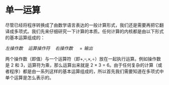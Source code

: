 # 单一运算

尽管已经将程序转换成了由数学语言表达的一般计算形式，我们还是需要再把它翻译成多项式。我们先来仔细研究一下计算的本质。任何计算的内核都是由以下形式的基本运算组成的：

$左操作数 \quad 运算操作符 \quad 右操作数 \quad = 输出$

两个操作数（即值）与一个运算符（即+,*–,*×*,*÷）放在一起执行运算。例如操作数是 2 和 3，运算符为乘，那么运算出来就是 2 × 3 = 6。由于任何复杂的计算（或者程序）都是由一系列这样的基本运算组成的，所以首先我们需要知道在多项式中单个运算是怎么表示的。
